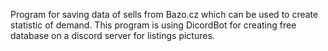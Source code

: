 Program for saving data of sells from Bazo.cz which can be used to create statistic of demand.
This program is using DicordBot for creating free database on a discord server for listings pictures.
